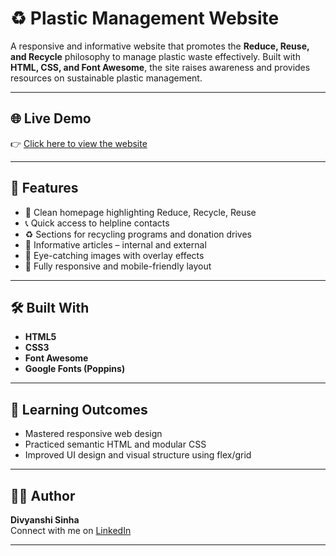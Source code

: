 # ♻️ Plastic Management Website

A responsive and informative website that promotes the **Reduce, Reuse, and Recycle** philosophy to manage plastic waste effectively. Built with **HTML, CSS, and Font Awesome**, the site raises awareness and provides resources on sustainable plastic management.

---

## 🌐 Live Demo

👉 [Click here to view the website](https://sinhadivyanshi22.github.io/Plastic-Management/)

---

## 📌 Features

- 🌱 Clean homepage highlighting Reduce, Recycle, Reuse
- 📞 Quick access to helpline contacts
- ♻️ Sections for recycling programs and donation drives
- 📖 Informative articles – internal and external
- 📸 Eye-catching images with overlay effects
- 📱 Fully responsive and mobile-friendly layout

---

## 🛠️ Built With

- **HTML5**
- **CSS3**
- **Font Awesome**
- **Google Fonts (Poppins)**

---

## 🧠 Learning Outcomes

- Mastered responsive web design
- Practiced semantic HTML and modular CSS
- Improved UI design and visual structure using flex/grid

---

## 🙋‍♀️ Author

**Divyanshi Sinha**  
Connect with me on [LinkedIn](https://www.linkedin.com/in/divyanshi-sinha-9765022a0/) 

---
